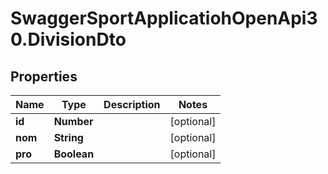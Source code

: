 # SwaggerSportApplicatiohOpenApi30.DivisionDto

## Properties

Name | Type | Description | Notes
------------ | ------------- | ------------- | -------------
**id** | **Number** |  | [optional] 
**nom** | **String** |  | [optional] 
**pro** | **Boolean** |  | [optional] 


